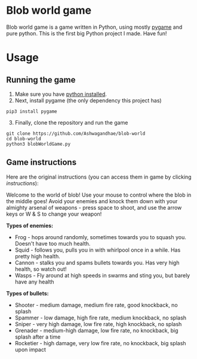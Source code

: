 # Blob world game

Blob world game is a game written in Python, using mostly [pygame](https://www.pygame.org/) and pure python. This is the first big Python project I made. Have fun!

# Usage

## Running the game

1. Make sure you have [python installed](https://www.python.org/downloads/).
2. Next, install pygame (the only dependency this project has)

```
pip3 install pygame
```

3. Finally, clone the repository and run the game

```
git clone https://github.com/Ashwagandhae/blob-world
cd blob-world
python3 blobWorldGame.py
```

## Game instructions

Here are the original instructions (you can access them in game by clicking _instructions_):

Welcome to the world of blob! Use your mouse to control where the blob in the middle goes! Avoid your enemies and knock them down with your almighty arsenal of weapons - press space to shoot, and use the arrow keys or W & S to change your weapon!

**Types of enemies:**

- Frog - hops around randomly, sometimes towards you to squash you. Doesn't have too much health.
- Squid - follows you, pulls you in with whirlpool once in a while. Has pretty high health.
- Cannon - stalks you and spams bullets towards you. Has very high health, so watch out!
- Wasps - Fly around at high speeds in swarms and sting you, but barely have any health

**Types of bullets:**

- Shooter - medium damage, medium fire rate, good knockback, no splash
- Spammer - low damage, high fire rate, medium knockback, no splash
- Sniper - very high damage, low fire rate, high knockback, no splash
- Grenader - medium-high damage, low fire rate, no knockback, big splash after a time
- Rocketier - high damage, very low fire rate, no knockback, big splash upon impact
